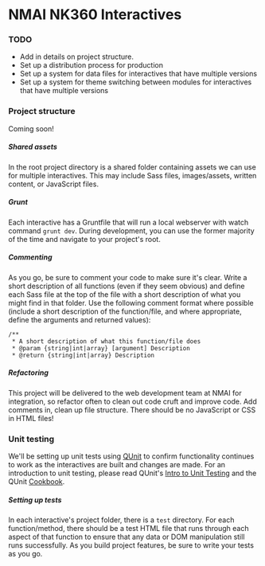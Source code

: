 # NMAI NK360 Interactives

### TODO
* Add in details on project structure.
* Set up a distribution process for production
* Set up a system for data files for interactives that have multiple versions
* Set up a system for theme switching between modules for interactives that have multiple versions


### Project structure
Coming soon!

##### Shared assets
In the root project directory is a shared folder containing assets we can use for multiple interactives. This may include Sass files, images/assets, written content, or JavaScript files.

##### Grunt
Each interactive has a Gruntfile that will run a local webserver with watch command `grunt dev`. During development, you can use the former majority of the time and navigate to your project's root.

##### Commenting
As you go, be sure to comment your code to make sure it's clear. Write a short description of all functions (even if they seem obvious) and define each Sass file at the top of the file with a short description of what you might find in that folder. Use the following comment format where possible (include a short description of the function/file, and where appropriate, define the arguments and returned values):

```
/**
 * A short description of what this function/file does
 * @param {string|int|array} [argument] Description
 * @return {string|int|array} Description
```

##### Refactoring
This project will be delivered to the web development team at NMAI for integration, so refactor often to clean out code cruft and improve code. Add comments in, clean up file structure. There should be no JavaScript or CSS in HTML files!


### Unit testing
We'll be setting up unit tests using [QUnit](http://qunitjs.com/) to confirm functionality continues to work as the interactives are built and changes are made. For an introduction to unit testing, please read QUnit's [Intro to Unit Testing](http://qunitjs.com/intro/) and the QUnit [Cookbook](http://qunitjs.com/cookbook/).

##### Setting up tests
In each interactive's project folder, there is a `test` directory. For each function/method, there should be a test HTML file that runs through each aspect of that function to ensure that any data or DOM manipulation still runs successfully. As you build project features, be sure to write your tests as you go.